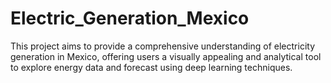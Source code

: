 # Electric_Generation_Mexico
This project aims to provide a comprehensive understanding of electricity generation in Mexico, offering users a visually appealing and analytical tool to explore energy data and forecast using deep learning techniques.
